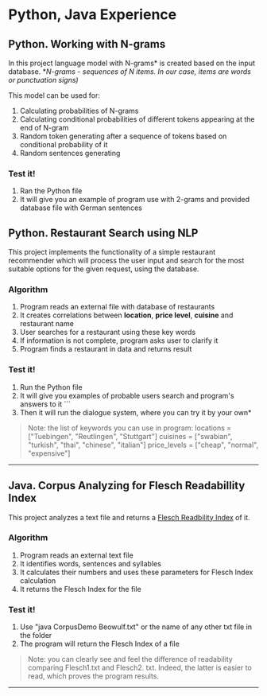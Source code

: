 # Python, Java Experience

## Python. Working with N-grams 

In this project language model with N-grams*  is created based on the input database.
\**N-grams - sequences of N items. In our case, items  are words or punctuation signs)*

This model can be used for:
1. Calculating probabilities of N-grams
2. Calculating conditional probabilities of different tokens appearing at the end of N-gram
3. Random token generating after a sequence of tokens based on conditional probability of it
4. Random sentences generating

### Test it!
1. Ran the Python file
2. It will give you an example of program use with 2-grams and provided database file with German sentences

## Python. Restaurant Search using NLP 

This project implements the functionality of a simple restaurant recommender which will process the user input and search for the most suitable options for the given request, using the database.

### Algorithm
1. Program reads an external file with database of restaurants 
2. It creates correlations between **location**, **price level**, **cuisine** and restaurant name
3. User searches for a restaurant using these key words
4. If information is not complete, program asks user to clarify it
5. Program finds a restaurant in data and returns result
### Test it!
1. Run the Python file
2. It will give you examples of probable users search and program's answers to it	```
3. Then it will run the dialogue system, where you can try it by your own*
>Note: the list of keywords you can use in program:
			locations = ["Tuebingen", "Reutlingen", "Stuttgart"]
			cuisines = ["swabian", "turkish", "thai", "chinese", "italian"]
			price_levels = ["cheap", "normal", "expensive"]
--- 
## Java. Corpus Analyzing for Flesch Readabillity Index



This project analyzes a text file and returns a [Flesch Readbility Index](https://en.wikipedia.org/wiki/Flesch%E2%80%93Kincaid_readability_tests) of it.

### Algorithm 
1. Program reads an external text file 
2. It identifies words, sentences and syllables 
3. It calculates their numbers and uses these parameters for Flesch Index calculation
4. It returns the Flesch Index for the file
### Test it!
1. Use "java CorpusDemo Beowulf.txt" or the name of any other txt file in the folder
2. The program will return the Flesch Index of a file
>Note: you can clearly see and feel the difference of readability comparing Flesch1.txt and Flesch2. txt. Indeed, the latter is easier to read, which proves the program results.
--- 
